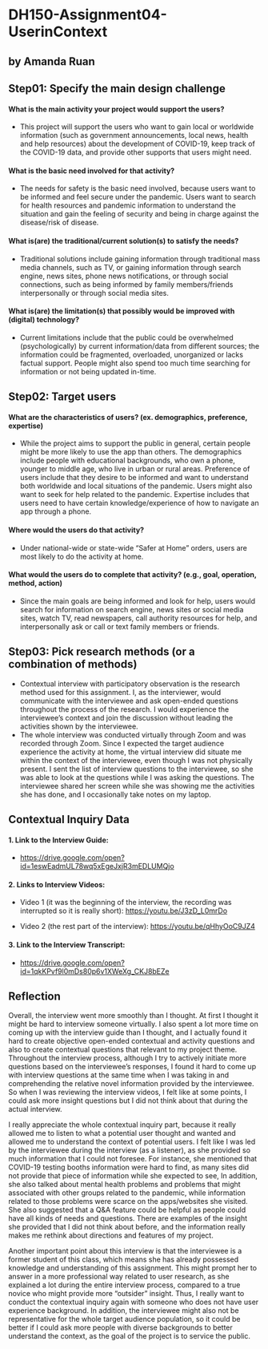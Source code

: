 # DH150-Assignment04-UserinContext
## by Amanda Ruan

## Step01: Specify the main design challenge 
#### What is the main activity your project would support the users?
-	This project will support the users who want to gain local or worldwide information (such as government announcements, local news, health and help resources) about the development of COVID-19, keep track of the COVID-19 data, and provide other supports that users might need. 
#### What is the basic need involved for that activity? 
-	The needs for safety is the basic need involved, because users want to be informed and feel secure under the pandemic. Users want to search for health resources and pandemic information to understand the situation and gain the feeling of security and being in charge against the disease/risk of disease.
#### What is(are) the traditional/current solution(s) to satisfy the needs?
-	Traditional solutions include gaining information through traditional mass media channels, such as TV, or gaining information through search engine, news sites, phone news notifications, or through social connections, such as being informed by family members/friends interpersonally or through social media sites. 
#### What is(are) the limitation(s) that possibly would be improved with (digital) technology?
-	Current limitations include that the public could be overwhelmed (psychologically) by current information/data from different sources; the information could be fragmented, overloaded, unorganized or lacks factual support. People might also spend too much time searching for information or not being updated in-time. 

## Step02: Target users 
#### What are the characteristics of users? (ex. demographics, preference, expertise)
-	While the project aims to support the public in general, certain people might be more likely to use the app than others. The demographics include people with educational backgrounds, who own a phone, younger to middle age, who live in urban or rural areas. Preference of users include that they desire to be informed and want to understand both worldwide and local situations of the pandemic. Users might also want to seek for help related to the pandemic. Expertise includes that users need to have certain knowledge/experience of how to navigate an app through a phone. 
#### Where would the users do that activity?
-	Under national-wide or state-wide “Safer at Home” orders, users are most likely to do the activity at home. 
#### What would the users do to complete that activity? (e.g., goal, operation, method, action)
-	Since the main goals are being informed and look for help, users would search for information on search engine, news sites or social media sites, watch TV, read newspapers, call authority resources for help, and interpersonally ask or call or text family members or friends.

## Step03: Pick research methods (or a combination of methods) 
-	Contextual interview with participatory observation is the research method used for this assignment. I, as the interviewer, would communicate with the interviewee and ask open-ended questions throughout the process of the research. I would experience the interviewee’s context and join the discussion without leading the activities shown by the interviewee. 
-	The whole interview was conducted virtually through Zoom and was recorded through Zoom. Since I expected the target audience experience the activity at home, the virtual interview did situate me within the context of the interviewee, even though I was not physically present. I sent the list of interview questions to the interviewee, so she was able to look at the questions while I was asking the questions. The interviewee shared her screen while she was showing me the activities she has done, and I occasionally take notes on my laptop.

## Contextual Inquiry Data
#### 1. Link to the Interview Guide:
- https://drive.google.com/open?id=1eswEadmUL78wq5xEgeJxjR3mEDLUMQjo

#### 2. Links to Interview Videos:
- Video 1 (it was the beginning of the interview, the recording was interrupted so it is really short): https://youtu.be/J3zD_L0mrDo

- Video 2 (the rest part of the interview): https://youtu.be/qHhyOoC9JZ4

#### 3. Link to the Interview Transcript:
- https://drive.google.com/open?id=1qkKPvf9l0mDs80p6v1XWeXg_CKJ8bEZe

## Reflection

  Overall, the interview went more smoothly than I thought. At first I thought it might be hard to interview someone virtually. I also spent a lot more time on coming up with the interview guide than I thought, and I actually found it hard to create objective open-ended contextual and activity questions and also to create contextual questions that relevant to my project theme. Throughout the interview process, although I try to actively initiate more questions based on the interviewee’s responses, I found it hard to come up with interview questions at the same time when I was taking in and comprehending the relative novel information provided by the interviewee. So when I was reviewing the interview videos, I felt like at some points, I could ask more insight questions but I did not think about that during the actual interview. 
  
  I really appreciate the whole contextual inquiry part, because it really allowed me to listen to what a potential user thought and wanted and allowed me to understand the context of potential users. I felt like I was led by the interviewee during the interview (as a listener), as she provided so much information that I could not foresee. For instance, she mentioned that COVID-19 testing booths information were hard to find, as many sites did not provide that piece of information while she expected to see, In addition, she also talked about mental health problems and problems that might associated with other groups related to the pandemic, while information related to those problems were scarce on the apps/websites she visited. She also suggested that a Q&A feature could be helpful as people could have all kinds of needs and questions. There are examples of the insight she provided that I did not think about before, and the information really makes me rethink about directions and features of my project.
  
  Another important point about this interview is that the interviewee is a former student of this class, which means she has already possessed knowledge and understanding of this assignment. This might prompt her to answer in a more professional way related to user research, as she explained a lot during the entire interview process, compared to a true novice who might provide more “outsider” insight. Thus, I really want to conduct the contextual inquiry again with someone who does not have user experience background. In addition, the interviewee might also not be representative for the whole target audience population, so it could be better if I could ask more people with diverse backgrounds to better understand the context, as the goal of the project is to service the public. 
